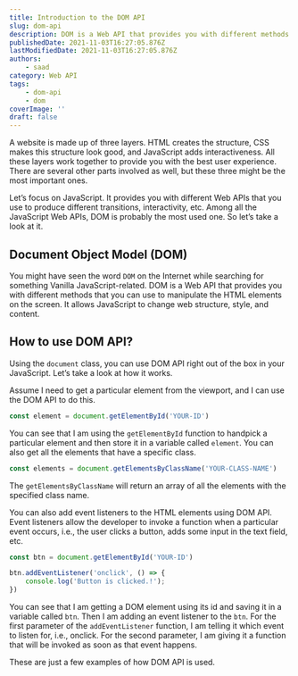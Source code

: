```yaml
---
title: Introduction to the DOM API
slug: dom-api
description: DOM is a Web API that provides you with different methods that you can use to manipulate the HTML elements on the screen.
publishedDate: 2021-11-03T16:27:05.876Z
lastModifiedDate: 2021-11-03T16:27:05.876Z
authors:
    - saad
category: Web API
tags:
    - dom-api
    - dom
coverImage: ''
draft: false
---
```


<Lead>

A website is made up of three layers. HTML creates the structure, CSS makes this structure look good, and JavaScript adds interactiveness. All these layers work together to provide you with the best user experience. There are several other parts involved as well, but these three might be the most important ones.

</Lead>

Let’s focus on JavaScript. It provides you with different Web APIs that you use to produce different transitions, interactivity, etc. Among all the JavaScript Web APIs, DOM is probably the most used one. So let’s take a look at it.

## Document Object Model (DOM)

You might have seen the word `DOM` on the Internet while searching for something Vanilla JavaScript-related. DOM is a Web API that provides you with different methods that you can use to manipulate the HTML elements on the screen. It allows JavaScript to change web structure, style, and content.

## How to use DOM API?

Using the `document` class, you can use DOM API right out of the box in your JavaScript. Let’s take a look at how it works.

Assume I need to get a particular element from the viewport, and I can use the DOM API to do this.

```js
const element = document.getElementById('YOUR-ID')
```

You can see that I am using the `getElementById` function to handpick a particular element and then store it in a variable called `element`. You can also get all the elements that have a specific class.

```js
const elements = document.getElementsByClassName('YOUR-CLASS-NAME')
```

The `getElementsByClassName` will return an array of all the elements with the specified class name.

You can also add event listeners to the HTML elements using DOM API. Event listeners allow the developer to invoke a function when a particular event occurs, i.e., the user clicks a button, adds some input in the text field, etc.

```js
const btn = document.getElementById('YOUR-ID')

btn.addEventListener('onclick', () => {
    console.log('Button is clicked.!');
})
```

You can see that I am getting a DOM element using its id and saving it in a variable called `btn`. Then I am adding an event listener to the `btn`. For the first parameter of the `addEventListener` function, I am telling it which event to listen for, i.e., onclick. For the second parameter, I am giving it a function that will be invoked as soon as that event happens.

These are just a few examples of how DOM API is used.
